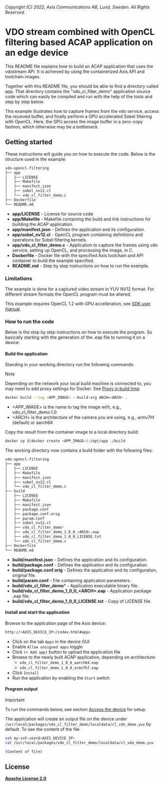 *Copyright (C) 2022, Axis Communications AB, Lund, Sweden. All Rights Reserved.*

# VDO stream combined with OpenCL filtering based ACAP application on an edge device

This README file explains how to build an ACAP application that uses the vdostream API. It is achieved by using the containerized Axis API and toolchain images.

Together with this README file, you should be able to find a directory called app. That directory contains the "vdo_cl_filter_demo" application source code which can easily be compiled and run with the help of the tools and step by step below.

This example illustrates how to capture frames from the vdo service, access the received buffer, and finally perform a GPU accelerated Sobel filtering with OpenCL.
Here, the GPU access the image buffer in a zero-copy fashion, which otherwise may be a bottleneck.

## Getting started

These instructions will guide you on how to execute the code. Below is the structure used in the example:

```sh
vdo-opencl-filtering
├── app
│   ├── LICENSE
│   ├── Makefile
│   ├── manifest.json
│   ├── sobel_nv12.cl
│   └── vdo_cl_filter_demo.c
├── Dockerfile
└── README.md
```

- **app/LICENSE** - License for source code
- **app/Makefile** - Makefile containing the build and link instructions for building the ACAP application.
- **app/manifest.json** - Defines the application and its configuration.
- **app/sobel_nv12.cl** - OpenCL program containing definitions and operations for Sobel filtering kernels.
- **app/vdo_cl_filter_demo.c** - Application to capture the frames using vdo service, setting up OpenCL, and processing the image, in C.
- **Dockerfile** - Docker file with the specified Axis toolchain and API container to build the example specified.
- **README.md** - Step by step instructions on how to run the example.

### Limitations

The example is done for a captured video stream in YUV NV12 format. For different stream formats the OpenCL program must be altered.

This example requires OpenCL 1.2 with GPU accelleration, see [SDK user manual](https://axiscommunications.github.io/acap-documentation/docs/api/native-sdk-api.html#opencl).

### How to run the code

Below is the step by step instructions on how to execute the program. So basically starting with the generation of the .eap file to running it on a device:

#### Build the application

Standing in your working directory run the following commands:

> [!NOTE]
>
> Depending on the network your local build machine is connected to, you may need to add proxy
> settings for Docker. See
> [Proxy in build time](https://axiscommunications.github.io/acap-documentation/docs/develop/proxy#proxy-in-build-time).

```sh
docker build --tag <APP_IMAGE> --build-arg ARCH=<ARCH> .
```

- <APP_IMAGE> is the name to tag the image with, e.g., vdo_cl_filter_demo:1.0
- \<ARCH\> is the architecture of the camera you are using, e.g., armv7hf (default) or aarch64

Copy the result from the container image to a local directory build:

```sh
docker cp $(docker create <APP_IMAGE>):/opt/app ./build
```

The working directory now contains a build folder with the following files:

```sh
vdo-opencl-filtering
├── app
│   ├── LICENSE
│   ├── Makefile
│   ├── manifest.json
│   ├── sobel_nv12.cl
│   └── vdo_cl_filter_demo.c
├── build
│   ├── LICENSE
│   ├── Makefile
│   ├── manifest.json
│   ├── package.conf
│   ├── package.conf.orig
│   ├── param.conf
│   ├── sobel_nv12.cl
│   ├── vdo_cl_filter_demo*
│   ├── vdo_cl_filter_demo_1_0_0_<ARCH>.eap
│   ├── vdo_cl_filter_demo_1_0_0_LICENSE.txt
│   └── vdo_cl_filter_demo.c
├── Dockerfile
└── README.md
```

- **build/manifest.json** - Defines the application and its configuration.
- **build/package.conf** - Defines the application and its configuration.
- **build/package.conf.orig** - Defines the application and its configuration, original file.
- **build/param.conf** - File containing application parameters.
- **build/vdo_cl_filter_demo*** - Application executable binary file.
- **build/vdo_cl_filter_demo_1_0_0_\<ARCH\>.eap** - Application package .eap file.
- **build/vdo_cl_filter_demo_1_0_0_LICENSE.txt** - Copy of LICENSE file.

#### Install and start the application

Browse to the application page of the Axis device:

```sh
http://<AXIS_DEVICE_IP>/index.html#apps
```

- Click on the tab `Apps` in the device GUI
- Enable `Allow unsigned apps` toggle
- Click `(+ Add app)` button to upload the application file
- Browse to the newly built ACAP application, depending on architecture:
  - `vdo_cl_filter_demo_1_0_0_aarch64.eap`
  - `vdo_cl_filter_demo_1_0_0_armv7hf.eap`
- Click `Install`
- Run the application by enabling the `Start` switch

#### Program output

> [!IMPORTANT]
> To run the commands below, see section [Access the
> device](../DEV.md#access-the-device) for setup.

The application will create an output file on the device under
`/usr/local/packages/vdo_cl_filter_demo/localdata/cl_vdo_demo.yuv` by default.
To see the content of the file

```sh
ssh my-ssh-user@<AXIS_DEVICE_IP>
cat /usr/local/packages/vdo_cl_filter_demo/localdata/cl_vdo_demo.yuv

(Content of file)
```

## License

**[Apache License 2.0](../LICENSE)**
